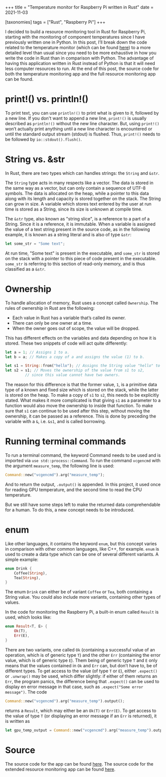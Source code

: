 +++
title = "Temperature monitor for Raspberry Pi written in Rust"
date = 2021-11-03

[taxonomies]
tags = ["Rust", "Raspberry Pi"]
+++

I decided to build a resource monitoring tool in Rust for Raspberry Pi, starting with the monitoring of component temperatures since I have previously written one in Python. In this post, I’ll break down the code related to the temperature monitor (which can be found [here](https://github.com/vcrn/temp-monitor-raspberry-pi-rust)) to a more detailed level than usual since you need to be more exhaustive in how you write the code in Rust than in comparison with Python. The advantage of having this application written in Rust instead of Python is that it will need less computer resources to run. At the end of this post, the source code for both the temperature monitoring app and the full resource monitoring app can be found. 
<!-- more -->

# print!() vs. println!()

To print text, you can use `println!()` to print what is given to it, followed by a new line. If you don't want to append a new line, `print!()` is usually described as `println!()` without the new line character. But, using `print!()` won’t actually print anything until a new line character is encountered or until the standard output stream (stdout) is flushed. Thus, `print!()` needs to be followed by `io::stdout().flush()`.

# String vs. &str

In Rust, there are two types which can handles strings: the `String` and `&str`.

The `String` type acts in many respects like a vector. The data is stored in the same way as a vector, but can only contain a sequence of UTF-8 symbols. The data is allocated on the heap, while a pointer to this data along with its length and capacity is stored together on the stack. The String can grow in size. A variable which stores text entered by the user at run time is stored as a String, since its size is unknown at compile time.

The `&str` type, also known as "string slice", is a reference to a part of a String. Since it is a reference, it is immutable. When a variable is assigned the value of a text string present in the source code, as in the following example, it is known as a string literal and is also of type `&str`:

```rust
let some_str = "Some text";
```

At run time, "Some text" is present in the executable, and `some_str` is stored on the stack with a pointer to this piece of code present in the executable. `some_str` is referring to this section of read-only memory, and is thus classified as a `&str`.

# Ownership

To handle allocation of memory, Rust uses a concept called `Ownership`. The rules of ownership in Rust are the following:
* Each value in Rust has a variable that’s called its owner.
* There can only be one owner at a time.
* When the owner goes out of scope, the value will be dropped.

This has different effects on the variables and data depending on how it is stored. These two snippets of code will act quite differently:

```rust
let a = 1; // Assigns 1 to a.
let b = a; // Makes a copy of a and assigns the value (1) to b.
```
```rust
let s1 = String::from("hello"); // Assigns the String value "hello" to s1.
let s2 = s1; // Moves the ownership of the value from s1 to s2,
	     // since this value cannot have two owners.
```

The reason for this difference is that the former value, `1`, is a primitive data type of a known and fixed size which is stored on the stack, while the latter is stored on the heap. To make a copy of `s1` to `s2`, this needs to be explicitly stated. What makes it more complicated is that giving `s1` as a parameter to a function would also move the ownership to inside that function. To make sure that `s1` can continue to be used after this step, without moving the ownership, it can be passed as a reference. This is done by preceding the variable with a `&`, i.e. `&s1`, and is called borrowing.

# Running terminal commands

To run a terminal command, the keyword Command needs to be used and is imported via `use std::process::Command`. To run the command `vcgencmd` with the argument `measure_temp`, the following line is used:

```rust
Command::new("vcgencmd").arg("measure_temp");
```

And to return the output, `.output()` is appended. In this project, it used once for reading GPU temperature, and the second time to read the CPU temperature.

But we still have some steps left to make the returned data  comprehendable for a human. To do this, a new concept needs to be introduced.

# enum

Like other languages, it contains the keyword `enum`, but this concept varies in comparison with other common languages, like C++, for example. `enum` is used to create a data type which can be one of several different variants. A simple example:

```rust
enum Drink {
    Coffee(String),
    Tea(String),
}
```

The enum `Drink` can either be of variant `Coffee` or `Tea`, both containing a String value. You could also include more variants, containing other types of values.

In the code for monitoring the Raspberry Pi, a built-in enum called `Result` is used, which looks like:

```rust
enum Result<T, E> {
    Ok(T),
    Err(E),
}
```

There are two variants, one called `Ok` (containing a successful value of an operation, which is of generic type `T`) and the other `Err` (containing the error value, which is of generic type `E`). Them being of generic type `T` and `E` only means that the values contained in `Ok` and `Err` can, but don’t have to, be of different types. To get access to the value (of type `T` or `E`), either `.expect()` or `.unwrap()` may be used, which differ slightly: if either of them returns an `Err`, the program panics, the difference being that `.expect()` can be used to display en error message in that case, such as `.expect("Some error message")`. The code

```rust
Command::new("vcgencmd").arg("measure_temp").output();
```

returns a `Result`, which may either be an `Ok(T)` or `Err(E)`. To get access to the value of type `T` (or displaying an error message if an `Err` is returned), it is written as

```rust
let gpu_temp_output = Command::new("vcgencmd").arg("measure_temp").output().expect("Failed to execute command");
```

# Source

The source code for the app can be found [here](https://github.com/vcrn/temp-monitor-raspberry-pi-rust). The source code for the extended resource monitoring app can be found [here](https://github.com/vcrn/feo).
